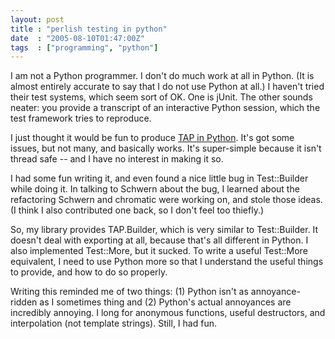 ```yaml
---
layout: post
title : "perlish testing in python"
date  : "2005-08-10T01:47:00Z"
tags  : ["programming", "python"]
---
```

I am not a Python programmer.  I don't do much work at all in Python.  (It is almost entirely accurate to say that I do not use Python at all.)  I haven't tried their test systems, which seem sort of OK.  One is jUnit.  The other sounds neater: you provide a transcript of an interactive Python session, which the test framework tries to reproduce.

I just thought it would be fun to produce <a href='http://rjbs.manxome.org/hacks/python/TAP.py'>TAP in Python</a>.  It's got some issues, but not many, and basically works.  It's super-simple because it isn't thread safe -- and I have no interest in making it so.

I had some fun writing it, and even found a nice little bug in Test::Builder while doing it.  In talking to Schwern about the bug, I learned about the refactoring Schwern and chromatic were working on, and stole those ideas.  (I think I also contributed one back, so I don't feel too thiefly.)

So, my library provides TAP.Builder, which is very similar to Test::Builder. It doesn't deal with exporting at all, because that's all different in Python. I also implemented Test::More, but it sucked.  To write a useful Test::More equivalent, I need to use Python more so that I understand the useful things to provide, and how to do so properly.

Writing this reminded me of two things: (1) Python isn't as annoyance-ridden as I sometimes thing and (2) Python's actual annoyances are incredibly annoying. I long for anonymous functions, useful destructors, and interpolation (not template strings).  Still, I had fun. 
